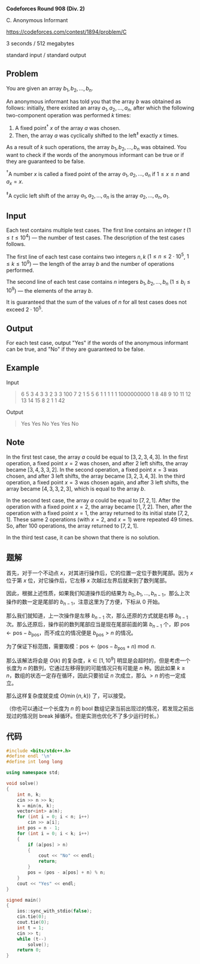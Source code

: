 **Codeforces Round 908 (Div. 2)**

C. Anonymous Informant

https://codeforces.com/contest/1894/problem/C

<!--more-->

3 seconds / 512 megabytes

standard input / standard output

## Problem

You are given an array $b_1, b_2, \ldots, b_n$.

An anonymous informant has told you that the array $b$ was obtained as follows: initially, there existed an array $a_1, a_2, \ldots, a_n$, after which the following two-component operation was performed $k$ times:

1. A fixed point$^{\dagger}$ $x$ of the array $a$ was chosen.
2. Then, the array $a$ was cyclically shifted to the left$^{\ddagger}$ exactly $x$ times.

As a result of $k$ such operations, the array $b_1, b_2, \ldots, b_n$ was obtained. You want to check if the words of the anonymous informant can be true or if they are guaranteed to be false.

$^{\dagger}$A number $x$ is called a fixed point of the array $a_1, a_2, \ldots, a_n$ if $1 \leq x \leq n$ and $a_x = x$.

$^{\ddagger}$A cyclic left shift of the array $a_1, a_2, \ldots, a_n$ is the array $a_2, \ldots, a_n, a_1$.

## Input

Each test contains multiple test cases. The first line contains an integer $t$ ($1 \le t \le 10^4$) — the number of test cases. The description of the test cases follows.

The first line of each test case contains two integers $n, k$ ($1 \le n \le 2 \cdot 10^5$, $1 \le k \le 10^9$) — the length of the array $b$ and the number of operations performed.

The second line of each test case contains $n$ integers $b_1, b_2, \ldots, b_n$ ($1 \le b_i \le 10^9$) — the elements of the array $b$.

It is guaranteed that the sum of the values of $n$ for all test cases does not exceed $2 \cdot 10^5$.

## Output

For each test case, output "Yes" if the words of the anonymous informant can be true, and "No" if they are guaranteed to be false.

## Example

Input

> 6
> 5 3
> 4 3 3 2 3
> 3 100
> 7 2 1
> 5 5
> 6 1 1 1 1
> 1 1000000000
> 1
> 8 48
> 9 10 11 12 13 14 15 8
> 2 1
> 1 42

Output

> Yes
> Yes
> No
> Yes
> Yes
> No

## Note

In the first test case, the array $a$ could be equal to $[3, 2, 3, 4, 3]$. In the first operation, a fixed point $x = 2$ was chosen, and after $2$ left shifts, the array became $[3, 4, 3, 3, 2]$. In the second operation, a fixed point $x = 3$ was chosen, and after $3$ left shifts, the array became $[3, 2, 3, 4, 3]$. In the third operation, a fixed point $x = 3$ was chosen again, and after $3$ left shifts, the array became $[4, 3, 3, 2, 3]$, which is equal to the array $b$.

In the second test case, the array $a$ could be equal to $[7, 2, 1]$. After the operation with a fixed point $x = 2$, the array became $[1, 7, 2]$. Then, after the operation with a fixed point $x = 1$, the array returned to its initial state $[7, 2, 1]$. These same $2$ operations (with $x = 2$, and $x = 1$) were repeated $49$ times. So, after $100$ operations, the array returned to $[7, 2, 1]$.

In the third test case, it can be shown that there is no solution.

## 题解

首先，对于一个不动点 $x$，对其进行操作后，它的位置一定位于数列尾部。因为 $x$ 位于第 $x$ 位，对它操作后，它左移 $x$ 次越过左界后就来到了数列尾部。

因此，根据上述性质，如果我们知道操作后的结果为 $b_0, b_1, \ldots, b_{n-1}$，那么上次操作的数一定是尾部的 $b_{n-1}$，注意这里为了方便，下标从 $0$ 开始。

那么我们就知道，上一次操作是左移 $b_{n-1}$ 次，那么还原的方式就是右移 $b_{n-1}$ 次。那么还原后，操作前的数列尾部应当是现在尾部前面的第 $b_{n-1}$ 个，即 $\text{pos}\leftarrow \text{pos} -b_{\text{pos}}$，而不成立的情况便是 $b_{\text{pos}}>n$ 的情况。

为了保证下标范围，需要取模：$\text{pos}\leftarrow (\text{pos} -b_{\text{pos}}+n)\bmod n$.

那么该解法将会是 $O(k)$ 的复杂度，$k\in[1,10^9]$ 明显是会超时的，但是考虑一个长度为 $n$ 的数列，它通过左移得到的可能情况只有可能是 $n$ 种。因此如果 $k\geq n$，数组的状态一定存在循环，因此只要验证 $n$ 次成立，那么 $>n$ 的也一定成立。

那么这样复杂度就变成 $O(\min\{n,k\})$ 了，可以接受。

（你也可以通过一个长度为 $n$ 的 bool 数组记录当前出现过的情况，若发现之前出现过的情况则 break 掉循环。但是实测也优化不了多少运行时长。）

## 代码

```cpp
#include <bits/stdc++.h>
#define endl '\n'
#define int long long

using namespace std;

void solve()
{
    int n, k;
    cin >> n >> k;
    k = min(n, k);
    vector<int> a(n);
    for (int i = 0; i < n; i++)
        cin >> a[i];
    int pos = n - 1;
    for (int i = 0; i < k; i++)
    {
        if (a[pos] > n)
        {
            cout << "No" << endl;
            return;
        }
		pos = (pos - a[pos] + n) % n;
    }
    cout << "Yes" << endl;
}

signed main()
{
    ios::sync_with_stdio(false);
    cin.tie(0);
    cout.tie(0);
    int t = 1;
    cin >> t;
    while (t--)
        solve();
    return 0;
}
```

